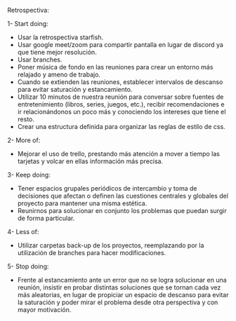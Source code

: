 Retrospectiva:

1- Start doing: 
* Usar la retrospectiva starfish. 
* Usar google meet/zoom para compartir pantalla en lugar de discord ya que tiene mejor resolución.
* Usar branches.
* Poner música de fondo en las reuniones para crear un entorno más relajado y ameno de trabajo.
* Cuando se extienden las reuniones, establecer intervalos de descanso para evitar saturación y estancamiento.
* Utilizar 10 minutos de nuestra reunión para conversar sobre fuentes de entretenimiento (libros, series, juegos, etc.), recibir recomendaciones e ir relacionándonos un poco más y conociendo los intereses que tiene el resto.
* Crear una estructura definida para organizar las reglas de estilo de css.

2- More of:
* Mejorar el uso de trello, prestando más atención a mover a tiempo las tarjetas y volcar en ellas información más precisa. 

3- Keep doing:
* Tener espacios grupales periódicos de intercambio y toma de decisiones que afectan o definen las cuestiones centrales y globales del proyecto para mantener una misma estética.
* Reunirnos para solucionar en conjunto los problemas que puedan surgir de forma particular.

4- Less of: 
* Utilizar carpetas back-up de los proyectos, reemplazando por la utilización de branches para hacer modificaciones.

5- Stop doing:
* Frente al estancamiento ante un error que no se logra solucionar en una reunión, insistir en probar distintas soluciones que se tornan cada vez más aleatorias, en lugar de propiciar un espacio de descanso para evitar la saturación y poder mirar el problema desde otra perspectiva y con mayor motivación.